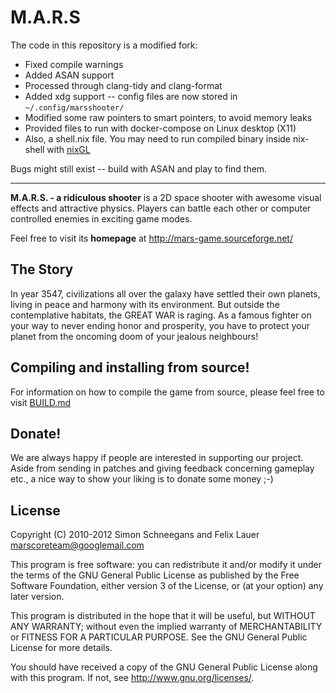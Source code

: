M.A.R.S
======

The code in this repository is a modified fork:

- Fixed compile warnings
- Added ASAN support
- Processed through clang-tidy and clang-format
- Added xdg support -- config files are now stored in `~/.config/marsshooter/`
- Modified some raw pointers to smart pointers, to avoid memory leaks
- Provided files to run with docker-compose on Linux desktop (X11)
- Also, a shell.nix file. You may need to run compiled binary inside nix-shell with [nixGL](https://github.com/nix-community/nixGL)

Bugs might still exist -- build with ASAN and play to find them.

---

**M.A.R.S. - a ridiculous shooter** is a 2D space shooter with awesome visual effects and attractive physics. Players can battle each other or computer controlled enemies in exciting game modes. 

Feel free to visit its **homepage** at http://mars-game.sourceforge.net/

## The Story
In year 3547, civilizations all over the galaxy have settled their own planets, living in peace and harmony with its environment. But outside the contemplative habitats, the GREAT WAR is raging. As a famous fighter on your way to never ending honor and prosperity, you have to protect your planet from the oncoming doom of your jealous neighbours!

## Compiling and installing from source!
For information on how to compile the game from source, please feel free to visit [BUILD.md](BUILD.md)

## Donate!
We are always happy if people are interested in supporting our project. Aside from sending in patches and giving feedback concerning gameplay etc., a nice way to show your liking is to donate some money ;-)

## License

Copyright (C) 2010-2012 Simon Schneegans and Felix Lauer <marscoreteam@googlemail.com>

This program is free software: you can redistribute it and/or modify it under the terms of the GNU General Public License as published by the Free Software Foundation, either version 3 of the License, or (at your option) any later version.

This program is distributed in the hope that it will be useful, but WITHOUT ANY WARRANTY; without even the implied warranty of MERCHANTABILITY or FITNESS FOR A PARTICULAR PURPOSE.  See the GNU General Public License for more details.

You should have received a copy of the GNU General Public License along with this program.  If not, see <http://www.gnu.org/licenses/>.

